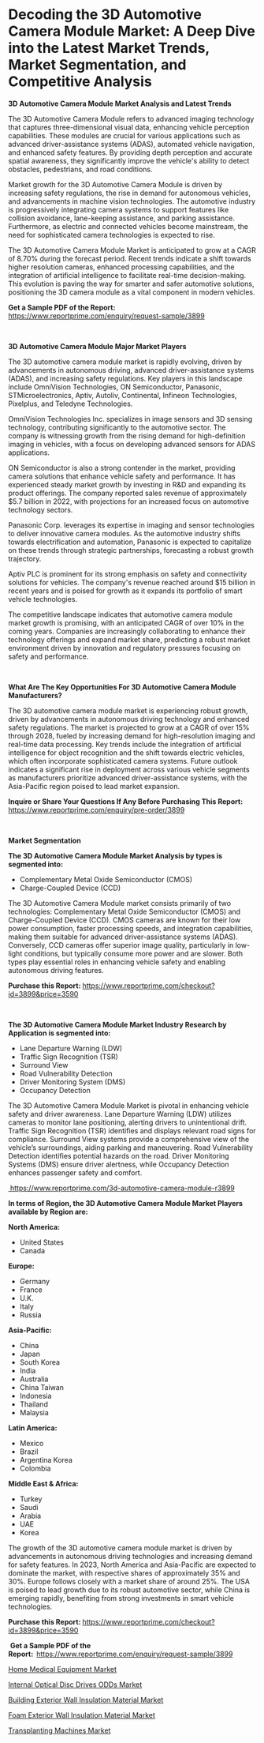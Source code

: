 <p><h1>Decoding the 3D Automotive Camera Module Market: A Deep Dive into the Latest Market Trends, Market Segmentation, and Competitive Analysis</h1></p><p><strong>3D Automotive Camera Module Market Analysis and Latest Trends</strong></p>
<p><p>The 3D Automotive Camera Module refers to advanced imaging technology that captures three-dimensional visual data, enhancing vehicle perception capabilities. These modules are crucial for various applications such as advanced driver-assistance systems (ADAS), automated vehicle navigation, and enhanced safety features. By providing depth perception and accurate spatial awareness, they significantly improve the vehicle's ability to detect obstacles, pedestrians, and road conditions.</p><p>Market growth for the 3D Automotive Camera Module is driven by increasing safety regulations, the rise in demand for autonomous vehicles, and advancements in machine vision technologies. The automotive industry is progressively integrating camera systems to support features like collision avoidance, lane-keeping assistance, and parking assistance. Furthermore, as electric and connected vehicles become mainstream, the need for sophisticated camera technologies is expected to rise.</p><p>The 3D Automotive Camera Module Market is anticipated to grow at a CAGR of 8.70% during the forecast period. Recent trends indicate a shift towards higher resolution cameras, enhanced processing capabilities, and the integration of artificial intelligence to facilitate real-time decision-making. This evolution is paving the way for smarter and safer automotive solutions, positioning the 3D camera module as a vital component in modern vehicles.</p></p>
<p><strong>Get a Sample PDF of the Report:&nbsp;</strong> <a href="https://www.reportprime.com/enquiry/request-sample/3899">https://www.reportprime.com/enquiry/request-sample/3899</a></p>
<p>&nbsp;</p>
<p><strong>3D Automotive Camera Module Major Market Players</strong></p>
<p><p>The 3D automotive camera module market is rapidly evolving, driven by advancements in autonomous driving, advanced driver-assistance systems (ADAS), and increasing safety regulations. Key players in this landscape include OmniVision Technologies, ON Semiconductor, Panasonic, STMicroelectronics, Aptiv, Autoliv, Continental, Infineon Technologies, Pixelplus, and Teledyne Technologies.</p><p>OmniVision Technologies Inc. specializes in image sensors and 3D sensing technology, contributing significantly to the automotive sector. The company is witnessing growth from the rising demand for high-definition imaging in vehicles, with a focus on developing advanced sensors for ADAS applications.</p><p>ON Semiconductor is also a strong contender in the market, providing camera solutions that enhance vehicle safety and performance. It has experienced steady market growth by investing in R&D and expanding its product offerings. The company reported sales revenue of approximately $5.7 billion in 2022, with projections for an increased focus on automotive technology sectors.</p><p>Panasonic Corp. leverages its expertise in imaging and sensor technologies to deliver innovative camera modules. As the automotive industry shifts towards electrification and automation, Panasonic is expected to capitalize on these trends through strategic partnerships, forecasting a robust growth trajectory.</p><p>Aptiv PLC is prominent for its strong emphasis on safety and connectivity solutions for vehicles. The company's revenue reached around $15 billion in recent years and is poised for growth as it expands its portfolio of smart vehicle technologies.</p><p>The competitive landscape indicates that automotive camera module market growth is promising, with an anticipated CAGR of over 10% in the coming years. Companies are increasingly collaborating to enhance their technology offerings and expand market share, predicting a robust market environment driven by innovation and regulatory pressures focusing on safety and performance.</p></p>
<p>&nbsp;</p>
<p><strong>What Are The Key Opportunities For 3D Automotive Camera Module Manufacturers?</strong></p>
<p><p>The 3D automotive camera module market is experiencing robust growth, driven by advancements in autonomous driving technology and enhanced safety regulations. The market is projected to grow at a CAGR of over 15% through 2028, fueled by increasing demand for high-resolution imaging and real-time data processing. Key trends include the integration of artificial intelligence for object recognition and the shift towards electric vehicles, which often incorporate sophisticated camera systems. Future outlook indicates a significant rise in deployment across various vehicle segments as manufacturers prioritize advanced driver-assistance systems, with the Asia-Pacific region poised to lead market expansion.</p></p>
<p><strong>Inquire or Share Your Questions If Any Before Purchasing This Report:</strong> <a href="https://www.reportprime.com/enquiry/pre-order/3899">https://www.reportprime.com/enquiry/pre-order/3899</a></p>
<p>&nbsp;</p>
<p><strong>Market Segmentation</strong></p>
<p><strong>The 3D Automotive Camera Module Market Analysis by types is segmented into:</strong></p>
<p><ul><li>Complementary Metal Oxide Semiconductor (CMOS)</li><li>Charge-Coupled Device (CCD)</li></ul></p>
<p><p>The 3D Automotive Camera Module market consists primarily of two technologies: Complementary Metal Oxide Semiconductor (CMOS) and Charge-Coupled Device (CCD). CMOS cameras are known for their low power consumption, faster processing speeds, and integration capabilities, making them suitable for advanced driver-assistance systems (ADAS). Conversely, CCD cameras offer superior image quality, particularly in low-light conditions, but typically consume more power and are slower. Both types play essential roles in enhancing vehicle safety and enabling autonomous driving features.</p></p>
<p><strong>Purchase this Report:&nbsp;</strong><a href="https://www.reportprime.com/checkout?id=3899&price=3590">https://www.reportprime.com/checkout?id=3899&price=3590</a></p>
<p>&nbsp;</p>
<p><strong>The 3D Automotive Camera Module Market Industry Research by Application is segmented into:</strong></p>
<p><ul><li>Lane Departure Warning (LDW)</li><li>Traffic Sign Recognition (TSR)</li><li>Surround View</li><li>Road Vulnerability Detection</li><li>Driver Monitoring System (DMS)</li><li>Occupancy Detection</li></ul></p>
<p><p>The 3D Automotive Camera Module Market is pivotal in enhancing vehicle safety and driver awareness. Lane Departure Warning (LDW) utilizes cameras to monitor lane positioning, alerting drivers to unintentional drift. Traffic Sign Recognition (TSR) identifies and displays relevant road signs for compliance. Surround View systems provide a comprehensive view of the vehicle’s surroundings, aiding parking and maneuvering. Road Vulnerability Detection identifies potential hazards on the road. Driver Monitoring Systems (DMS) ensure driver alertness, while Occupancy Detection enhances passenger safety and comfort.</p></p>
<p><a href="https://www.reportprime.com/3d-automotive-camera-module-r3899">&nbsp;https://www.reportprime.com/3d-automotive-camera-module-r3899</a></p>
<p><strong>In terms of Region, the 3D Automotive Camera Module Market Players available by Region are:</strong></p>
<p>
    <p> <strong> North America: </strong>
        <ul>
            <li>United States</li>
            <li>Canada</li>
        </ul>
        </p> 
    <p> <strong> Europe: </strong>
        <ul>
            <li>Germany</li>
            <li>France</li>
            <li>U.K.</li>
            <li>Italy</li>
            <li>Russia</li>
        </ul>
        </p> 
    <p> <strong> Asia-Pacific: </strong>
        <ul>
            <li>China</li>
            <li>Japan</li>
            <li>South Korea</li>
            <li>India</li>
            <li>Australia</li>
            <li>China Taiwan</li>
            <li>Indonesia</li>
            <li>Thailand</li>
            <li>Malaysia</li>
        </ul>
        </p> 
    <p> <strong> Latin America: </strong>
        <ul>
            <li>Mexico</li>
            <li>Brazil</li>
            <li>Argentina Korea</li>
            <li>Colombia</li>
        </ul>
        </p> 
    <p> <strong> Middle East & Africa: </strong>
        <ul>
            <li>Turkey</li>
            <li>Saudi</li>
            <li>Arabia</li>
            <li>UAE</li>
            <li>Korea</li>
        </ul>
    </p>
    </p>
<p><p>The growth of the 3D automotive camera module market is driven by advancements in autonomous driving technologies and increasing demand for safety features. In 2023, North America and Asia-Pacific are expected to dominate the market, with respective shares of approximately 35% and 30%. Europe follows closely with a market share of around 25%. The USA is poised to lead growth due to its robust automotive sector, while China is emerging rapidly, benefiting from strong investments in smart vehicle technologies.</p></p>
<p><strong>Purchase this Report: </strong><a href="https://www.reportprime.com/checkout?id=3899&price=3590">https://www.reportprime.com/checkout?id=3899&price=3590</a></p>
<p>&nbsp;<strong>Get a Sample PDF of the Report:&nbsp;&nbsp;</strong><a href="https://www.reportprime.com/enquiry/request-sample/3899">https://www.reportprime.com/enquiry/request-sample/3899</a></p>
<p><strong></strong></p>
<p><p><a href="https://www.linkedin.com/pulse/comprehensive-look-product-type-home-respiratory-therapy-f5rme?trackingId=5HtBVMJ8TCSO34xiVJX4ww%3D%3D">Home Medical Equipment Market</a></p><p><a href="https://github.com/WillieWoodard/Market-Research-Report-List-6/blob/main/internal-optical-disc-drives-odds-market.md">Internal Optical Disc Drives ODDs Market</a></p><p><a href="https://issuu.com/reportprime-2/docs/building-exterior-wall-insulation-m_14f1daa87a283d">Building Exterior Wall Insulation Material Market</a></p><p><a href="https://issuu.com/reportprime-2/docs/foam-exterior-wall-insulation-mater_1b036c3270d165">Foam Exterior Wall Insulation Material Market</a></p><p><a href="https://www.linkedin.com/pulse/unlocking-growth-potential-market-strategic-analysis-l8y4e?trackingId=HEmePpbeT2OksMcjBYM%2FIQ%3D%3D">Transplanting Machines Market</a></p></p>